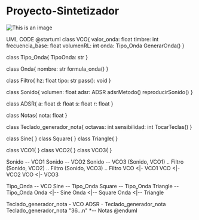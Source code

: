 # Proyecto-Sintetizador
![This is an image](//www.plantuml.com/plantuml/png/TL9DZzCm4BtFhx3sr28IYKRYK75O188BK6bRSOsciRjOSZnbxFH0uB_ZZwPnO7jftvjvpvuypwFpo7xe3NG6dHFVF-n6kA0XRibAt8gJ8VJWTNzajHNQUZYnwWPbEutj4PsQ91SoGw_iqvUiokw3FbEx2n0-AwiOEUBL6lv0lcyMZ13XBhcSvrcHcvRI0Abr8ku7WotzSzOdRJpJ23z-pMEVANlEGR1QRyM5j9mTUx9QqZZDFjbGEjwAzn_tJmb-LPuaXPjOdPdaq6dEnkBof1xX5fYSW9i0Ny5i-KOUNVmqZ__r3YhyIsgVKsoIk8so4QZpU46NCtRAEdtKHakKkNAW3ZbvNJdSNbir1dfbFmVaWXzOetqsgJAlmPj0PxPPi2P9SmYYgf9yIJTBsi0gyzT9knPrVNskHMDphz6KZS35kz_vrf9iIj80t7RhEeI0c4CajmxaB9QrAOzbDVx4mwkKPadJ4KLXyWEy_8eYJGDnOm9yMNFF-j2yhUlQFeXNLPKN21wLbKDl_W80)

UML CODE
@startuml
class VCO{
valor_onda: float
timbre: int
frecuencia_base: float
volumenRL: int
onda: Tipo_Onda
GenerarOnda()
}

class Tipo_Onda{
TipoOnda: str
}

class Onda{
nombre: str
formula_onda()
}

class Filtro{
hz: float
tipo: str
pass(): void
}

class Sonido{
volumen: float
adsr: ADSR
adsrMetodo()
reproducirSonido()
}

class ADSR{
a: float
d: float
s: float
r: float
}

class Notas{
nota: float
}

class Teclado_generador_nota{
octavas: int
sensibilidad: int
TocarTeclas()
}

class Sine{
}
class Square{
}
class Triangle{
}

class VCO1{
}
class VCO2{
}
class VCO3{
}

Sonido -- VCO1
Sonido -- VCO2
Sonido -- VCO3
(Sonido, VCO1) .. Filtro
(Sonido, VCO2) .. Filtro
(Sonido, VCO3) .. Filtro
VCO <|- VCO1
VCO <|- VCO2
VCO <|- VCO3

Tipo_Onda -- VCO 
Sine -- Tipo_Onda
Square -- Tipo_Onda
Triangle -- Tipo_Onda
Onda <|-- Sine
Onda <|-- Square
Onda <|-- Triangle

Teclado_generador_nota - VCO
ADSR - Teclado_generador_nota
Teclado_generador_nota "36...n" *-- Notas
@enduml
